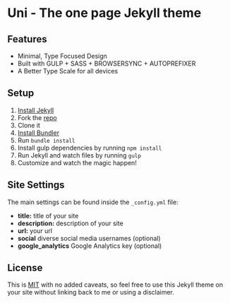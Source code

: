 # Uni - The one page Jekyll theme

## Features

* Minimal, Type Focused Design
* Built with GULP + SASS + BROWSERSYNC + AUTOPREFIXER
* A Better Type Scale for all devices

## Setup

1. [Install Jekyll](http://jekyllrb.com)
2. Fork the [repo](http://github.com/brianmaierjr/frameset)
3. Clone it
4. [Install Bundler](http://bundler.io/)
5. Run `bundle install`
6. Install gulp dependencies by running `npm install`
7. Run Jekyll and watch files by running `gulp`
8. Customize and watch the magic happen!

## Site Settings

The main settings can be found inside the `_config.yml` file:

* **title:** title of your site
* **description:** description of your site
* **url:** your url
* **social** diverse social media usernames (optional)
* **google_analytics** Google Analytics key (optional)

## License

This is [MIT](LICENSE) with no added caveats, so feel free to use this Jekyll theme on your site without linking back to me or using a disclaimer.
